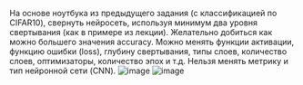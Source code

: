 На основе ноутбука из предыдущего задания (с классификацией по CIFAR10), свернуть нейросеть, используя минимум два уровня свертывания (как в примере из лекции). Желательно добиться как можно большего значения accuracy. Можно менять функции активации, функцию ошибки (loss), глубину свертывания, типы слоев, количество слоев, оптимизаторы, количество эпох и т.д. Нельзя менять метрику и тип нейронной сети (CNN).
![image](https://github.com/kirflex/CV3/assets/64078476/798c2c52-e1bd-41dd-8922-acf5b76fcc79)
![image](https://github.com/kirflex/CV3/assets/64078476/84e17f6a-0be6-4193-a238-a750c4d1420c)
